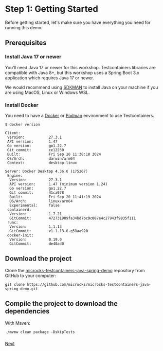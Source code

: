 # Step 1: Getting Started

Before getting started, let's make sure you have everything you need for running this demo.

## Prerequisites

### Install Java 17 or newer

You'll need Java 17 or newer for this workshop.
Testcontainers libraries are compatible with Java 8+, but this workshop uses a Spring Boot 3.x application which requires Java 17 or newer.

We would recommend using [SDKMAN](https://sdkman.io/) to install Java on your machine if you are using MacOS, Linux or Windows WSL.

### Install Docker

You need to have a [Docker](https://docs.docker.com/get-docker/) or [Podman](https://podman.io/) environment to use Testcontainers.

```shell
$ docker version

Client:
 Version:           27.3.1
 API version:       1.47
 Go version:        go1.22.7
 Git commit:        ce12230
 Built:             Fri Sep 20 11:38:18 2024
 OS/Arch:           darwin/arm64
 Context:           desktop-linux

Server: Docker Desktop 4.36.0 (175267)
 Engine:
  Version:          27.3.1
  API version:      1.47 (minimum version 1.24)
  Go version:       go1.22.7
  Git commit:       41ca978
  Built:            Fri Sep 20 11:41:19 2024
  OS/Arch:          linux/arm64
  Experimental:     false
 containerd:
  Version:          1.7.21
  GitCommit:        472731909fa34bd7bc9c087e4c27943f9835f111
 runc:
  Version:          1.1.13
  GitCommit:        v1.1.13-0-g58aa920
 docker-init:
  Version:          0.19.0
  GitCommit:        de40ad0
```

## Download the project

Clone the [microcks-testcontainers-java-spring-demo](https://github.com/microcks/microcks-testcontainers-java-spring-demo) repository from GitHub to your computer:

```shell
git clone https://github.com/microcks/microcks-testcontainers-java-spring-demo.git
```

## Compile the project to download the dependencies

With Maven:

```shell
./mvnw clean package -DskipTests
```

### 

[Next](step-2-exploring-the-app.md)